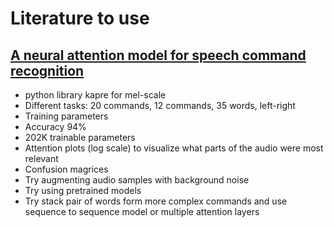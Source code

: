 # Literature to use

## [A neural attention model for speech command recognition]()
 - python library kapre for mel-scale
 - Different tasks: 20 commands, 12 commands, 35 words, left-right
 - Training parameters
 - Accuracy 94%
 - 202K trainable parameters
 - Attention plots (log scale) to visualize what parts of the audio were most relevant
 - Confusion magrices
 - Try augmenting audio samples with background noise
 - Try using pretrained models
 - Try stack pair of words form more complex commands and use sequence to sequence model or multiple attention layers